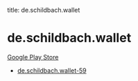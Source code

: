 title: de.schildbach.wallet
# de.schildbach.wallet


[Google Play Store](https://play.google.com/store/apps/details?id=de.schildbach.wallet)


* [de.schildbach.wallet-59](./de.schildbach.wallet-59/)